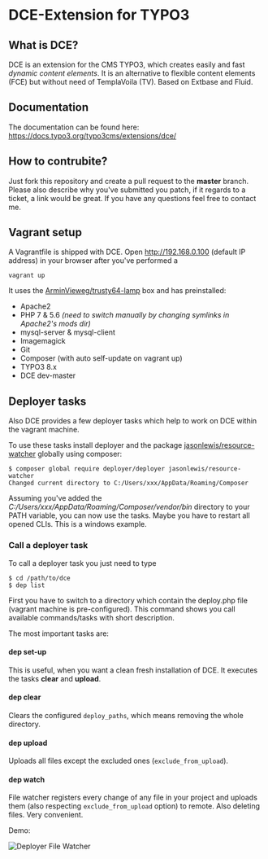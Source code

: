 # DCE-Extension for TYPO3

## What is DCE?
DCE is an extension for the CMS TYPO3, which creates easily and fast *dynamic content elements*.
It is an alternative to flexible content elements (FCE) but without need of TemplaVoila (TV).
Based on Extbase and Fluid.


## Documentation
The documentation can be found here: https://docs.typo3.org/typo3cms/extensions/dce/


## How to contrubite?
Just fork this repository and create a pull request to the **master** branch.
Please also describe why you've submitted you patch, if it regards to a ticket, a link would be great.
If you have any questions feel free to contact me.


## Vagrant setup
A Vagrantfile is shipped with DCE. Open http://192.168.0.100 (default IP address) in your browser after you've performed a 
```
vagrant up
```

It uses the [ArminVieweg/trusty64-lamp](https://atlas.hashicorp.com/ArminVieweg/boxes/trusty64-lamp) box 
and has preinstalled:

- Apache2
- PHP 7 & 5.6 *(need to switch manually by changing symlinks in Apache2's mods dir)* 
- mysql-server & mysql-client
- Imagemagick
- Git
- Composer (with auto self-update on vagrant up)
- TYPO3 8.x
- DCE dev-master

## Deployer tasks
Also DCE provides a few deployer tasks which help to work on DCE within the vagrant machine.

To use these tasks install deployer and the package [jasonlewis/resource-watcher](https://packagist.org/packages/jasonlewis/resource-watcher)
globally using composer:

```
$ composer global require deployer/deployer jasonlewis/resource-watcher
Changed current directory to C:/Users/xxx/AppData/Roaming/Composer
```
Assuming you've added the *C:/Users/xxx/AppData/Roaming/Composer/vendor/bin* directory to your PATH variable, 
you can now use the tasks. Maybe you have to restart all opened CLIs. This is a windows example.

### Call a deployer task
To call a deployer task you just need to type
```
$ cd /path/to/dce
$ dep list
```
First you have to switch to a directory which contain the deploy.php file (vagrant machine is pre-configured).
This command shows you call available commands/tasks with short description.

The most important tasks are:

#### dep set-up
This is useful, when you want a clean fresh installation of DCE.
It executes the tasks **clear** and **upload**.

#### dep clear
Clears the configured `deploy_paths`, which means removing the whole directory.

#### dep upload
Uploads all files except the excluded ones (`exclude_from_upload`).

#### dep watch
File watcher registers every change of any file in your project and uploads them 
(also respecting `exclude_from_upload` option) to remote. Also deleting files. Very convenient.

Demo:

![Deployer File Watcher](https://i.imgur.com/sWOZndn.gif)
